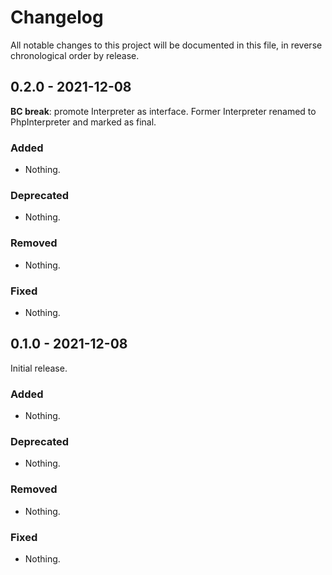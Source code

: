 # Changelog

All notable changes to this project will be documented in this file, in reverse chronological order by release.

## 0.2.0 - 2021-12-08

**BC break**: promote Interpreter as interface. Former Interpreter renamed to PhpInterpreter and marked as final.

### Added

- Nothing.

### Deprecated

- Nothing.

### Removed

- Nothing.

### Fixed

- Nothing.


## 0.1.0 - 2021-12-08

Initial release.

### Added

- Nothing.

### Deprecated

- Nothing.

### Removed

- Nothing.

### Fixed

- Nothing.
